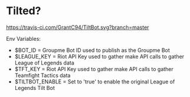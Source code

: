 # Tilted?

https://travis-ci.com/GrantC94/TiltBot.svg?branch=master

Env Variables:
  - $BOT_ID = Groupme Bot ID used to publish as the Groupme Bot
  - $LEAGUE_KEY = Riot API Key used to gather make API calls to gather League of Legends data
  - $TFT_KEY = Riot API Key used to gather make API calls to gather Teamfight Tactics data
  - $TILTBOT_ENABLE = Set to 'true' to enable the original League of Legends Tilt Bot
